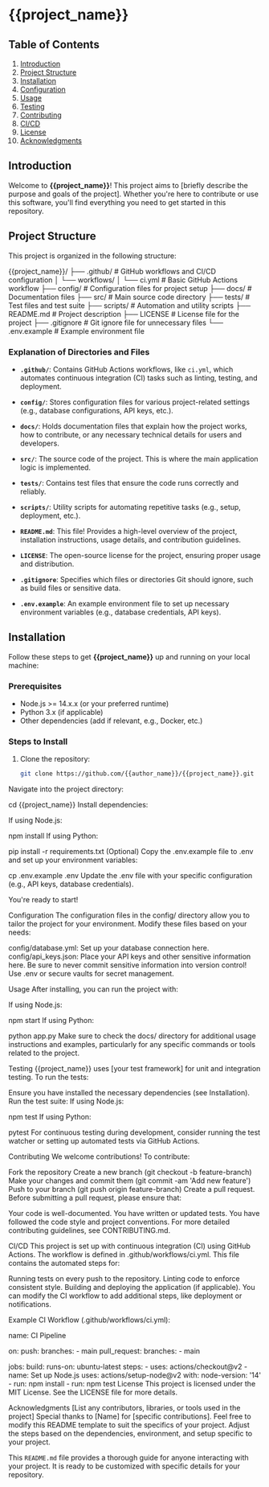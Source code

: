 # {{project_name}}

## Table of Contents

1. [Introduction](#introduction)
2. [Project Structure](#project-structure)
3. [Installation](#installation)
4. [Configuration](#configuration)
5. [Usage](#usage)
6. [Testing](#testing)
7. [Contributing](#contributing)
8. [CI/CD](#cicd)
9. [License](#license)
10. [Acknowledgments](#acknowledgments)

## Introduction

Welcome to **{{project_name}}**! This project aims to [briefly describe the purpose and goals of the project]. Whether you're here to contribute or use this software, you'll find everything you need to get started in this repository.

## Project Structure

This project is organized in the following structure:

{{project_name}}/ ├── .github/ # GitHub workflows and CI/CD configuration │ └── workflows/ │ └── ci.yml # Basic GitHub Actions workflow ├── config/ # Configuration files for project setup ├── docs/ # Documentation files ├── src/ # Main source code directory ├── tests/ # Test files and test suite ├── scripts/ # Automation and utility scripts ├── README.md # Project description ├── LICENSE # License file for the project ├── .gitignore # Git ignore file for unnecessary files └── .env.example # Example environment file


### Explanation of Directories and Files

- **`.github/`**: Contains GitHub Actions workflows, like `ci.yml`, which automates continuous integration (CI) tasks such as linting, testing, and deployment.
  
- **`config/`**: Stores configuration files for various project-related settings (e.g., database configurations, API keys, etc.).

- **`docs/`**: Holds documentation files that explain how the project works, how to contribute, or any necessary technical details for users and developers.

- **`src/`**: The source code of the project. This is where the main application logic is implemented.

- **`tests/`**: Contains test files that ensure the code runs correctly and reliably.

- **`scripts/`**: Utility scripts for automating repetitive tasks (e.g., setup, deployment, etc.).

- **`README.md`**: This file! Provides a high-level overview of the project, installation instructions, usage details, and contribution guidelines.

- **`LICENSE`**: The open-source license for the project, ensuring proper usage and distribution.

- **`.gitignore`**: Specifies which files or directories Git should ignore, such as build files or sensitive data.

- **`.env.example`**: An example environment file to set up necessary environment variables (e.g., database credentials, API keys).

## Installation

Follow these steps to get **{{project_name}}** up and running on your local machine:

### Prerequisites

- Node.js >= 14.x.x (or your preferred runtime)
- Python 3.x (if applicable)
- Other dependencies (add if relevant, e.g., Docker, etc.)

### Steps to Install

1. Clone the repository:

   ```bash
   git clone https://github.com/{{author_name}}/{{project_name}}.git

Navigate into the project directory:

cd {{project_name}}
Install dependencies:

If using Node.js:

npm install
If using Python:

pip install -r requirements.txt
(Optional) Copy the .env.example file to .env and set up your environment variables:


cp .env.example .env
Update the .env file with your specific configuration (e.g., API keys, database credentials).

You're ready to start!

Configuration
The configuration files in the config/ directory allow you to tailor the project for your environment. Modify these files based on your needs:

config/database.yml: Set up your database connection here.
config/api_keys.json: Place your API keys and other sensitive information here.
Be sure to never commit sensitive information into version control! Use .env or secure vaults for secret management.

Usage
After installing, you can run the project with:

If using Node.js:


npm start
If using Python:


python app.py
Make sure to check the docs/ directory for additional usage instructions and examples, particularly for any specific commands or tools related to the project.

Testing
{{project_name}} uses [your test framework] for unit and integration testing. To run the tests:

Ensure you have installed the necessary dependencies (see Installation).
Run the test suite:
If using Node.js:

npm test
If using Python:

pytest
For continuous testing during development, consider running the test watcher or setting up automated tests via GitHub Actions.

Contributing
We welcome contributions! To contribute:

Fork the repository
Create a new branch (git checkout -b feature-branch)
Make your changes and commit them (git commit -am 'Add new feature')
Push to your branch (git push origin feature-branch)
Create a pull request.
Before submitting a pull request, please ensure that:

Your code is well-documented.
You have written or updated tests.
You have followed the code style and project conventions.
For more detailed contributing guidelines, see CONTRIBUTING.md.

CI/CD
This project is set up with continuous integration (CI) using GitHub Actions. The workflow is defined in .github/workflows/ci.yml. This file contains the automated steps for:

Running tests on every push to the repository.
Linting code to enforce consistent style.
Building and deploying the application (if applicable).
You can modify the CI workflow to add additional steps, like deployment or notifications.

Example CI Workflow (.github/workflows/ci.yml):

name: CI Pipeline

on:
  push:
    branches:
      - main
  pull_request:
    branches:
      - main

jobs:
  build:
    runs-on: ubuntu-latest
    steps:
      - uses: actions/checkout@v2
      - name: Set up Node.js
        uses: actions/setup-node@v2
        with:
          node-version: '14'
      - run: npm install
      - run: npm test
License
This project is licensed under the MIT License. See the LICENSE file for more details.

Acknowledgments
[List any contributors, libraries, or tools used in the project]
Special thanks to [Name] for [specific contributions].
Feel free to modify this README template to suit the specifics of your project. Adjust the steps based on the dependencies, environment, and setup specific to your project.


This `README.md` file provides a thorough guide for anyone interacting with your project. It is ready to be customized with specific details for your repository.
